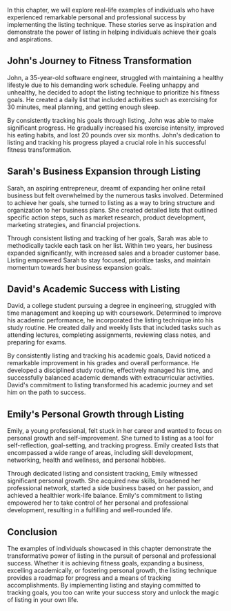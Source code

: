 
In this chapter, we will explore real-life examples of individuals who have experienced remarkable personal and professional success by implementing the listing technique. These stories serve as inspiration and demonstrate the power of listing in helping individuals achieve their goals and aspirations.

John's Journey to Fitness Transformation
----------------------------------------

John, a 35-year-old software engineer, struggled with maintaining a healthy lifestyle due to his demanding work schedule. Feeling unhappy and unhealthy, he decided to adopt the listing technique to prioritize his fitness goals. He created a daily list that included activities such as exercising for 30 minutes, meal planning, and getting enough sleep.

By consistently tracking his goals through listing, John was able to make significant progress. He gradually increased his exercise intensity, improved his eating habits, and lost 20 pounds over six months. John's dedication to listing and tracking his progress played a crucial role in his successful fitness transformation.

Sarah's Business Expansion through Listing
------------------------------------------

Sarah, an aspiring entrepreneur, dreamt of expanding her online retail business but felt overwhelmed by the numerous tasks involved. Determined to achieve her goals, she turned to listing as a way to bring structure and organization to her business plans. She created detailed lists that outlined specific action steps, such as market research, product development, marketing strategies, and financial projections.

Through consistent listing and tracking of her goals, Sarah was able to methodically tackle each task on her list. Within two years, her business expanded significantly, with increased sales and a broader customer base. Listing empowered Sarah to stay focused, prioritize tasks, and maintain momentum towards her business expansion goals.

David's Academic Success with Listing
-------------------------------------

David, a college student pursuing a degree in engineering, struggled with time management and keeping up with coursework. Determined to improve his academic performance, he incorporated the listing technique into his study routine. He created daily and weekly lists that included tasks such as attending lectures, completing assignments, reviewing class notes, and preparing for exams.

By consistently listing and tracking his academic goals, David noticed a remarkable improvement in his grades and overall performance. He developed a disciplined study routine, effectively managed his time, and successfully balanced academic demands with extracurricular activities. David's commitment to listing transformed his academic journey and set him on the path to success.

Emily's Personal Growth through Listing
---------------------------------------

Emily, a young professional, felt stuck in her career and wanted to focus on personal growth and self-improvement. She turned to listing as a tool for self-reflection, goal-setting, and tracking progress. Emily created lists that encompassed a wide range of areas, including skill development, networking, health and wellness, and personal hobbies.

Through dedicated listing and consistent tracking, Emily witnessed significant personal growth. She acquired new skills, broadened her professional network, started a side business based on her passion, and achieved a healthier work-life balance. Emily's commitment to listing empowered her to take control of her personal and professional development, resulting in a fulfilling and well-rounded life.

Conclusion
----------

The examples of individuals showcased in this chapter demonstrate the transformative power of listing in the pursuit of personal and professional success. Whether it is achieving fitness goals, expanding a business, excelling academically, or fostering personal growth, the listing technique provides a roadmap for progress and a means of tracking accomplishments. By implementing listing and staying committed to tracking goals, you too can write your success story and unlock the magic of listing in your own life.
